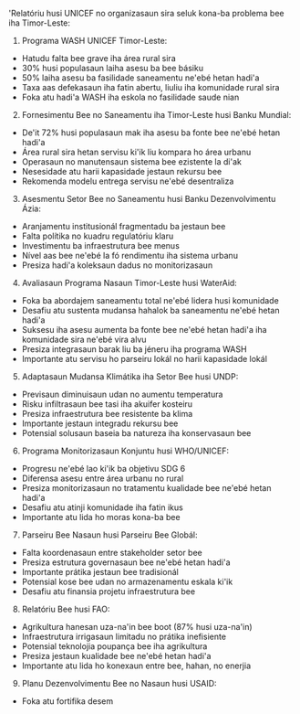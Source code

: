 'Relatóriu husi UNICEF no organizasaun sira seluk kona-ba problema bee iha Timor-Leste:

1. Programa WASH UNICEF Timor-Leste:
- Hatudu falta bee grave iha área rural sira
- 30% husi populasaun laiha asesu ba bee básiku
- 50% laiha asesu ba fasilidade saneamentu ne'ebé hetan hadi'a
- Taxa aas defekasaun iha fatin abertu, liuliu iha komunidade rural sira
- Foka atu hadi'a WASH iha eskola no fasilidade saude nian

2. Fornesimentu Bee no Saneamentu iha Timor-Leste husi Banku Mundial:
- De'it 72% husi populasaun mak iha asesu ba fonte bee ne'ebé hetan hadi'a
- Área rural sira hetan servisu ki'ik liu kompara ho área urbanu
- Operasaun no manutensaun sistema bee ezistente la di'ak
- Nesesidade atu harii kapasidade jestaun rekursu bee
- Rekomenda modelu entrega servisu ne'ebé desentraliza

3. Asesmentu Setor Bee no Saneamentu husi Banku Dezenvolvimentu Ázia:
- Aranjamentu institusionál fragmentadu ba jestaun bee
- Falta polítika no kuadru regulatóriu klaru 
- Investimentu ba infraestrutura bee menus
- Nível aas bee ne'ebé la fó rendimentu iha sistema urbanu
- Presiza hadi'a koleksaun dadus no monitorizasaun

4. Avaliasaun Programa Nasaun Timor-Leste husi WaterAid:
- Foka ba abordajem saneamentu total ne'ebé lidera husi komunidade 
- Desafiu atu sustenta mudansa hahalok ba saneamentu ne'ebé hetan hadi'a
- Suksesu iha asesu aumenta ba fonte bee ne'ebé hetan hadi'a iha komunidade sira ne'ebé vira alvu
- Presiza integrasaun barak liu ba jéneru iha programa WASH
- Importante atu servisu ho parseiru lokál no harii kapasidade lokál

5. Adaptasaun Mudansa Klimátika iha Setor Bee husi UNDP:
- Previsaun diminuisaun udan no aumentu temperatura
- Risku infiltrasaun bee tasi iha akuifer kosteiru
- Presiza infraestrutura bee resistente ba klima
- Importante jestaun integradu rekursu bee
- Potensial solusaun baseia ba natureza iha konservasaun bee

6. Programa Monitorizasaun Konjuntu husi WHO/UNICEF:
- Progresu ne'ebé lao ki'ik ba objetivu SDG 6
- Diferensa asesu entre área urbanu no rural
- Presiza monitorizasaun no tratamentu kualidade bee ne'ebé hetan hadi'a
- Desafiu atu atinji komunidade iha fatin ikus
- Importante atu lida ho moras kona-ba bee

7. Parseiru Bee Nasaun husi Parseiru Bee Globál:
- Falta koordenasaun entre stakeholder setor bee
- Presiza estrutura governasaun bee ne'ebé hetan hadi'a
- Importante prátika jestaun bee tradisionál
- Potensial kose bee udan no armazenamentu eskala ki'ik
- Desafiu atu finansia projetu infraestrutura bee

8. Relatóriu Bee husi FAO:
- Agrikultura hanesan uza-na'in bee boot (87% husi uza-na'in)
- Infraestrutura irrigasaun limitadu no prátika inefisiente
- Potensial teknolojia poupança bee iha agrikultura
- Presiza jestaun kualidade bee ne'ebé hetan hadi'a
- Importante atu lida ho konexaun entre bee, hahan, no enerjia

9. Planu Dezenvolvimentu Bee no Nasaun husi USAID:
- Foka atu fortifika desem